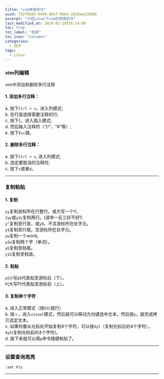 ```yaml
---
title: "vim常用命令"
uuid: 752f98d5-9499-403f-900e-ab58aee18d8b
excerpt: "介绍Linux下vim的常用命令"
last_modified_at: 2019-02-19T16:14:00
toc: true
toc_label: "目录"
toc_icon: "columns"
categories:
  - 技术
tags:
  - Linux
---
```


### vim列编辑
vim中添加和删除多行注释
#### 1. 添加多行注释：  

a. 按下`Ctrl + v`，进入列模式;  
b. 在行首选择需要注释的行;  
c. 按下`I`，进入插入模式;  
d. 然后输入注释符（“//”、“#”等）;  
e. 按下`Esc`键。

#### 2. 删除多行注释：  
a. 按下`Ctrl + v`, 进入列模式;  
b. 选定要取消的注释符;  
c. 按下`x`或者`d`。  

---

### 复制粘贴
#### 1. 复制
`yy`复制游标所在行整行。或大写一个Y。  
`2yy`或`y2y`复制两行。(请举一反三好不好!)  
`y^`复制至行首，或`y0`。不含游标所在处字元。  
`y$`复制至行尾。含游标所在处字元。  
`yw`复制一个word。  
`y2w`复制两个字（单词）。  
`yG`复制至档尾。  
`y1G`复制至档首。  

#### 2. 粘贴
`p`(小写p)代表贴至游标后（下）。  
`P`(大写P)代表贴至游标前（上）。  

#### 3. 复制单个字符
a. 进入正常模式（按`ESC`就行）  
b. 按`ｖ`，进入`visual`模式，然后就可以移动方向键选中文本，然后按`y`，就完成拷贝选定文本。  
c. 如果你要从光标处开始复制4个字符，可以按`4yl`（复制光标后的4个字符），`4yh`(复制光标前的4个字符)。  
d. 接下来就可以用`p`命令随便粘贴了。    

---

### 设置查询高亮
```shell
:set hls
```

---
